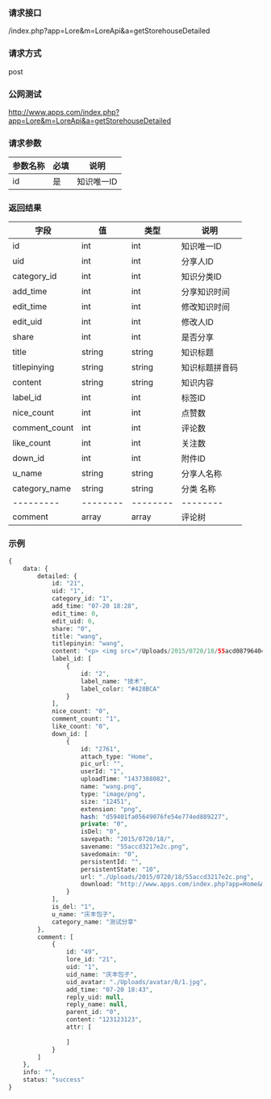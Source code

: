### **请求接口**
/index.php?app=Lore&m=LoreApi&a=getStorehouseDetailed

### **请求方式**
post

### **公网测试**
http://www.apps.com/index.php?app=Lore&m=LoreApi&a=getStorehouseDetailed

### **请求参数**

| 参数名称  |必填|     说明      |
|------|-----|------|
| id     | 是 |   知识唯一ID   |


### **返回结果**
|字段       |值             |类型    |说明           |
| --------- |--------      |--------|--------       |
|id     |int |int |知识唯一ID         |
|uid      |int         |int  |分享人ID    |
|category_id      |int         |int  |知识分类ID    |
|add_time      |int         |int  |分享知识时间    |
|edit_time      |int         |int  |修改知识时间    |
|edit_uid      |int         |int  |修改人ID    |
|share      |int         |int  |是否分享    |
|title      |string         |string  |知识标题    |
|titlepinying      |string         |string  |知识标题拼音码    |
|content      |string         |string  |知识内容    |
|label_id      |int         |int  |标签ID    |
|nice_count      |int         |int  |点赞数    |
|comment_count      |int         |int  |评论数    |
|like_count      |int         |int  |关注数    |
|down_id      |int         |int  |附件ID    |
|u_name      |string         |string  |分享人名称    |
|category_name      |string         |string  |分类 名称    |
| --------- |--------      |--------|--------       |
|comment      |array         |array  |评论树    |

### **示例**
````php
{
    data: {
        detailed: {
            id: "21",
            uid: "1",
            category_id: "1",
            add_time: "07-20 18:28",
            edit_time: 0,
            edit_uid: 0,
            share: "0",
            title: "wang",
            titlepinyin: "wang",
            content: "<p> <img src="/Uploads/2015/0720/18/55acd08796404.png" alt="" /> </p> <p> <span style="color: #E53333;"><img src="/Uploads/2015/0720/18/55accd8c368f1.png" alt="" /></span> </p> <p> <span style="color: #E53333;">2222222222222222222222</span> </p>",
            label_id: [
                {
                    id: "2",
                    label_name: "技术",
                    label_color: "#428BCA"
                }
            ],
            nice_count: "0",
            comment_count: "1",
            like_count: "0",
            down_id: [
                {
                    id: "2761",
                    attach_type: "Home",
                    pic_url: "",
                    userId: "1",
                    uploadTime: "1437388082",
                    name: "wang.png",
                    type: "image/png",
                    size: "12451",
                    extension: "png",
                    hash: "d59401fa05649076fe54e774ed889227",
                    private: "0",
                    isDel: "0",
                    savepath: "2015/0720/18/",
                    savename: "55accd3217e2c.png",
                    savedomain: "0",
                    persistentId: "",
                    persistentState: "10",
                    url: "./Uploads/2015/0720/18/55accd3217e2c.png",
                    download: "http://www.apps.com/index.php?app=Home&m=Visitor&a=download&val=2761"
                }
            ],
            is_del: "1",
            u_name: "庆丰包子",
            category_name: "测试分享"
        },
        comment: [
            {
                id: "49",
                lore_id: "21",
                uid: "1",
                uid_name: "庆丰包子",
                uid_avatar: "./Uploads/avatar/0/1.jpg",
                add_time: "07-20 18:43",
                reply_uid: null,
                reply_name: null,
                parent_id: "0",
                content: "123123123",
                attr: [
                    
                ]
            }
        ]
    },
    info: "",
    status: "success"
}
